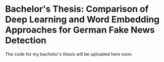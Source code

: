 # Bachelor's Thesis: Comparison of Deep Learning and Word Embedding Approaches for German Fake News Detection
The code for my bachelor's thesis will be uploaded here soon.
